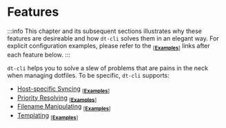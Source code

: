 # Features

:::info
This chapter and its subsequent sections illustrates why these features are
desireable and how `dt-cli` solves them in an elegant way.  For explicit
configuration examples, please refer to the <sub>[[**Examples**](#)]</sub>
links after each feature below.
:::

`dt-cli` helps you to solve a slew of problems that are pains in the neck when
managing dotfiles.  To be specific, `dt-cli` supports:

- [Host-specific Syncing](01-host-specific)
  <sub>[[**Examples**](/config/guide/04-host-specific)]</sub>
- [Priority Resolving](02-scope)
  <sub>[[**Examples**](/config/guide/05-priority)]</sub>
- [Filename Manipulating](03-filename-manipulating)
  <sub>[[**Examples**](/config/guide/06-filename-manipulating)]</sub>
- [Templating](04-templating)
  <sub>[[**Examples**](/config/guide/07-templating)]</sub>
